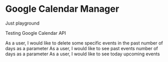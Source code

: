 # Google Calendar Manager
Just playground

Testing Google Calendar API

As a user, I would like to delete some specific events in the past
number of days as a parameter
As a user, I would like to see past events
number of days as a parameter
As a user, I would like to see today upcoming events
